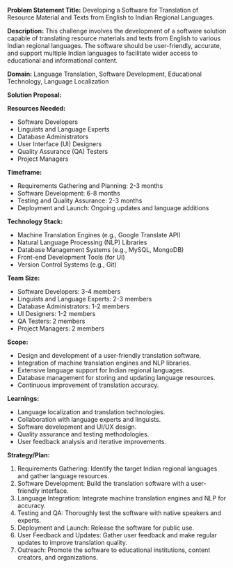 **Problem Statement Title:** Developing a Software for Translation of Resource Material and Texts from English to Indian Regional Languages.

**Description:** This challenge involves the development of a software solution capable of translating resource materials and texts from English to various Indian regional languages. The software should be user-friendly, accurate, and support multiple Indian languages to facilitate wider access to educational and informational content.

**Domain:** Language Translation, Software Development, Educational Technology, Language Localization

**Solution Proposal:**

**Resources Needed:**
- Software Developers
- Linguists and Language Experts
- Database Administrators
- User Interface (UI) Designers
- Quality Assurance (QA) Testers
- Project Managers

**Timeframe:**
- Requirements Gathering and Planning: 2-3 months
- Software Development: 6-8 months
- Testing and Quality Assurance: 2-3 months
- Deployment and Launch: Ongoing updates and language additions

**Technology Stack:**
- Machine Translation Engines (e.g., Google Translate API)
- Natural Language Processing (NLP) Libraries
- Database Management Systems (e.g., MySQL, MongoDB)
- Front-end Development Tools (for UI)
- Version Control Systems (e.g., Git)

**Team Size:**
- Software Developers: 3-4 members
- Linguists and Language Experts: 2-3 members
- Database Administrators: 1-2 members
- UI Designers: 1-2 members
- QA Testers: 2 members
- Project Managers: 2 members

**Scope:**
- Design and development of a user-friendly translation software.
- Integration of machine translation engines and NLP libraries.
- Extensive language support for Indian regional languages.
- Database management for storing and updating language resources.
- Continuous improvement of translation accuracy.

**Learnings:**
- Language localization and translation technologies.
- Collaboration with language experts and linguists.
- Software development and UI/UX design.
- Quality assurance and testing methodologies.
- User feedback analysis and iterative improvements.

**Strategy/Plan:**
1. Requirements Gathering: Identify the target Indian regional languages and gather language resources.
2. Software Development: Build the translation software with a user-friendly interface.
3. Language Integration: Integrate machine translation engines and NLP for accuracy.
4. Testing and QA: Thoroughly test the software with native speakers and experts.
5. Deployment and Launch: Release the software for public use.
6. User Feedback and Updates: Gather user feedback and make regular updates to improve translation quality.
7. Outreach: Promote the software to educational institutions, content creators, and organizations.